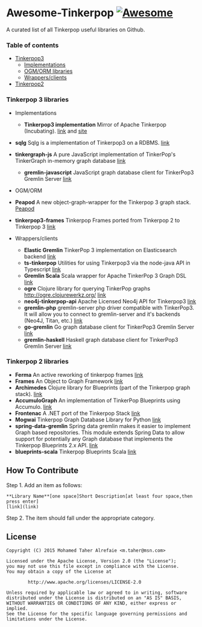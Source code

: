 # Awesome-Tinkerpop [![Awesome](https://cdn.rawgit.com/sindresorhus/awesome/d7305f38d29fed78fa85652e3a63e154dd8e8829/media/badge.svg)](https://github.com/sindresorhus/awesome)

A curated list of all Tinkerpop useful libraries on Github.

### Table of contents
* [Tinkerpop3](#Tinkerpop3)
	- [Implementations](#Tinkerpop3-Implementations)
	- [OGM/ORM libraries](#ogm)
	- [Wrappers/clients](#wrappers)
* [Tinkerpop2](#Tinkerpop2)



### <A NAME="Tinkerpop3"></A>Tinkerpop 3 libraries
* <A NAME="Tinkerpop3-Implementations"></A>Implementations
    * **Tinkerpop3 implementation** Mirror of Apache Tinkerpop (Incubating). 
[link](https://github.com/apache/incubator-tinkerpop) and [site](http://tinkerpop.incubator.apache.org/)
 * **sqlg** Sqlg is a implementation of Tinkerpop3 on a RDBMS. [link](https://github.com/pietermartin/sqlg)
 * **tinkergraph-js** A pure JavaScript implementation of TinkerPop's TinkerGraph in-memory graph database
[link](https://github.com/jbmusso/tinkergraph-js)
   * **gremlin-javascript** JavaScript graph database client for TinkerPop3 Gremlin Server
[link](https://github.com/jbmusso/gremlin-javascript)

* <A NAME="ogm"></A>OGM/ORM
 * **Peapod** A new object-graph-wrapper for the Tinkerpop 3 graph stack.
[Peapod](https://github.com/bayofmany/peapod)
 * **tinkerpop3-frames** Tinkerpop Frames ported from Tinkerpop 2 to Tinkerpop 3
 [link](https://github.com/jsight/tinkerpop3-frames)
* <A NAME="wrappers"></A>Wrappers/clients
    * **Elastic Gremlin** TinkerPop 3 implementation on Elasticsearch backend
[link](https://github.com/rmagen/elastic-gremlin)
    * **ts-tinkerpop** Utilities for using Tinkerpop3 via the node-java API in Typescript
[link](https://github.com/RedSeal-co/ts-tinkerpop)
    * **Gremlin Scala** Scala wrapper for Apache TinkerPop 3 Graph DSL
[link](https://github.com/mpollmeier/gremlin-scala)
    * **ogre** Clojure library for querying TinkerPop graphs http://ogre.clojurewerkz.org/
[link](https://github.com/clojurewerkz/ogre)
    * **neo4j-tinkerpop-api** Apache Licensed Neo4j API for Tinkerpop3
[link](https://github.com/neo4j-contrib/neo4j-tinkerpop-api)
    * **gremlin-php** gremlin-server php driver compatible with TinkerPop3. It will allow you to connect to gremlin-server and it's backends (Neo4J, Titan, etc.)
[link](https://github.com/PommeVerte/gremlin-php)
   * **go-gremlin** Go graph database client for TinkerPop3 Gremlin Server [link](https://github.com/go-gremlin/gremlin)
   *  **gremlin-haskell** Haskell graph database client for TinkerPop3 Gremlin Server
[link](https://github.com/nakaji-dayo/gremlin-haskell)

    

### <A NAME="Tinkerpop2"></A>Tinkerpop 2 libraries
* **Ferma** An active reworking of tinkerpop frames
[link](https://github.com/Syncleus/Ferma)
* **Frames** An Object to Graph Framework
[link](https://github.com/tinkerpop/frames)
* **Archimedes** Clojure library for Blueprints (part of the Tinkerpop graph stack).
[link](https://github.com/clojurewerkz/archimedes)
* **AccumuloGraph** An implementation of TinkerPop Blueprints using Accumulo.
[link](https://github.com/JHUAPL/AccumuloGraph)
* **Frontenac** A .NET port of the Tinkerpop Stack
[link](https://github.com/Loupi/Frontenac)
* **Mogwai** Tinkerpop Graph Database Library for Python
[link](https://github.com/platinummonkey/mogwai)
* **spring-data-gremlin** Spring data gremlin makes it easier to implement Graph based repositories. This module extends Spring Data to allow support for potentially any Graph database that implements the Tinkerpop Blueprints 2.x API.
[link](https://github.com/gjrwebber/spring-data-gremlin)
* **blueprints-scala** Tinkerpop Blueprints Scala
[link](https://github.com/anvie/blueprints-scala)

## How To Contribute
Step 1. Add an item as follows:
```
**Library Name**[one space]Short Description[at least four space,then press enter]
[link](link)
```

Step 2. The item should fall under the appropriate category.

## License
```
Copyright (C) 2015 Mohamed Taher Alrefaie <m.taher@msn.com>

Licensed under the Apache License, Version 2.0 (the "License");
you may not use this file except in compliance with the License.
You may obtain a copy of the License at

        http://www.apache.org/licenses/LICENSE-2.0

Unless required by applicable law or agreed to in writing, software
distributed under the License is distributed on an "AS IS" BASIS,
WITHOUT WARRANTIES OR CONDITIONS OF ANY KIND, either express or implied.
See the License for the specific language governing permissions and
limitations under the License.
```
